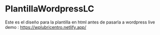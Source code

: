 # PlantillaWordpressLC
Este es el diseño para la plantilla en html antes de pasarla a wordpress live demo : https://wplubricentro.netlify.app/
